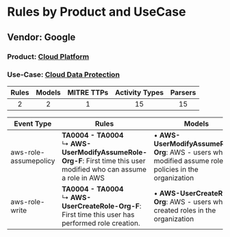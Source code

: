 Rules by Product and UseCase
============================
Vendor: Google
--------------
### Product: [Cloud Platform](../ds_google_cloud_platform.md)
### Use-Case: [Cloud Data Protection](../../../../UseCases/uc_cloud_data_protection.md)

| Rules | Models | MITRE TTPs | Activity Types | Parsers |
|:-----:|:------:|:----------:|:--------------:|:-------:|
|   2   |   2    |     1      |       15       |   15    |

| Event Type    | Rules    | Models    |
| ---- | ---- | ---- |
| aws-role-assumepolicy | <b>TA0004 - TA0004</b><br> ↳ <b>AWS-UserModifyAssumeRole-Org-F</b>: First time this user modified who can assume a role in AWS |  • <b>AWS-UserModifyAssumeRole-Org</b>: AWS - users who modified assume role policies in the organization |
| aws-role-write        | <b>TA0004 - TA0004</b><br> ↳ <b>AWS-UserCreateRole-Org-F</b>: First time this user has performed role creation.    |  • <b>AWS-UserCreateRole-Org</b>: AWS - users who created roles in the organization    |